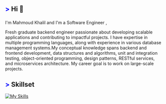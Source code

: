 ## <span style="color: blue !important;">&gt;</span> Hi 👋


###

<p align="left">I'm  Mahmoud Khalil and I'm a Software Engineer ,</p>

Fresh graduate backend engineer passionate about developing scalable applications and contributing to impactful projects. I have expertise in multiple programming languages, along with experience in various database management systems.My conceptual knowledge spans backend and frontend development, data structures and algorithms, unit and integration testing, object-oriented programming, design patterns, RESTful services, and microservices architecture. My career goal is to work on large-scale projects. 


###
<p align="left"></p>

###
## <span style="color: blue !important;">&gt;</span> Skillset
[![My Skills](https://skillicons.dev/icons?i=git,cpp,cs,python,javascript,typescript,php,nestjs,nodejs,express,postgres,mongodb,mysql,nextjs,react,tailwind,bootstrap,jest,prisma,pug,postman,docker,git,bash,blender,&perline=12)](https://skillicons.dev)




###



###
